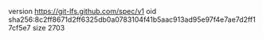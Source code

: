 version https://git-lfs.github.com/spec/v1
oid sha256:8c2ff8671d2ff6325db0a0783104f41b5aac913ad95e97f4e7ae7d2ff17cf5e7
size 2703
